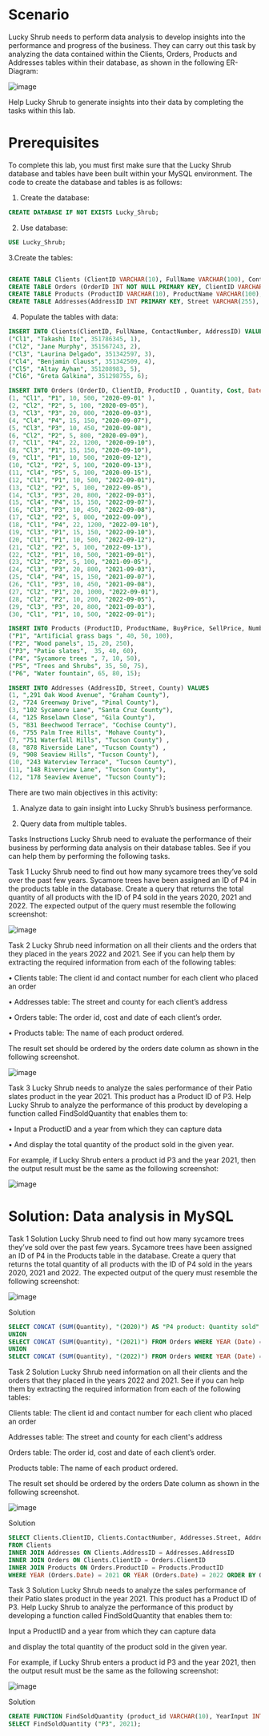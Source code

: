 # Scenario

Lucky Shrub needs to perform data analysis to develop insights into the performance and progress of the business. They can carry out this task by analyzing the data contained within the Clients, Orders, Products and Addresses tables within their database, as shown in the following ER-Diagram:

![image](https://github.com/janaom/Meta-Database-Engineer-Professional-Certificate/assets/83917694/3b181486-a913-4f9f-9365-b0ffc1150d72)


Help Lucky Shrub to generate insights into their data by completing the tasks within this lab.

# Prerequisites

To complete this lab, you must first make sure that the Lucky Shrub database and tables have been built within your MySQL environment. The code to create the database and tables is as follows:

1. Create the database:
```SQL 
CREATE DATABASE IF NOT EXISTS Lucky_Shrub;
```

2. Use database:  

```SQL 
USE Lucky_Shrub;
```
3.Create the tables:

```SQL 

CREATE TABLE Clients (ClientID VARCHAR(10), FullName VARCHAR(100), ContactNumber INT, AddressID INT);   
CREATE TABLE Orders (OrderID INT NOT NULL PRIMARY KEY, ClientID VARCHAR(10),  ProductID VARCHAR(10),  Quantity   INT, Cost DECIMAL(6,2), Date DATE); 
CREATE TABLE Products (ProductID VARCHAR(10), ProductName VARCHAR(100), BuyPrice DECIMAL(6,2), SellPrice DECIMAL(6,2), NumberOfItems INT); 
CREATE TABLE Addresses(AddressID INT PRIMARY KEY, Street VARCHAR(255), County VARCHAR(100)); 
```
4. Populate the tables with data: 

```SQL 
INSERT INTO Clients(ClientID, FullName, ContactNumber, AddressID) VALUES 
("Cl1", "Takashi Ito", 351786345, 1), 
("Cl2", "Jane Murphy", 351567243, 2), 
("Cl3", "Laurina Delgado", 351342597, 3), 
("Cl4", "Benjamin Clauss", 351342509, 4), 
("Cl5", "Altay Ayhan", 351208983, 5), 
("Cl6", "Greta Galkina", 351298755, 6); 
```

```SQL 
INSERT INTO Orders (OrderID, ClientID, ProductID , Quantity, Cost, Date) VALUES 
(1, "Cl1", "P1", 10, 500, "2020-09-01" ), 
(2, "Cl2", "P2", 5, 100, "2020-09-05"), 
(3, "Cl3", "P3", 20, 800, "2020-09-03"), 
(4, "Cl4", "P4", 15, 150, "2020-09-07"), 
(5, "Cl3", "P3", 10, 450, "2020-09-08"), 
(6, "Cl2", "P2", 5, 800, "2020-09-09"), 
(7, "Cl1", "P4", 22, 1200, "2020-09-10"), 
(8, "Cl3", "P1", 15, 150, "2020-09-10"), 
(9, "Cl1", "P1", 10, 500, "2020-09-12"), 
(10, "Cl2", "P2", 5, 100, "2020-09-13"), 
(11, "Cl4", "P5", 5, 100, "2020-09-15"),
(12, "Cl1", "P1", 10, 500, "2022-09-01"), 
(13, "Cl2", "P2", 5, 100, "2022-09-05"), 
(14, "Cl3", "P3", 20, 800, "2022-09-03"), 
(15, "Cl4", "P4", 15, 150, "2022-09-07"), 
(16, "Cl3", "P3", 10, 450, "2022-09-08"), 
(17, "Cl2", "P2", 5, 800, "2022-09-09"), 
(18, "Cl1", "P4", 22, 1200, "2022-09-10"), 
(19, "Cl3", "P1", 15, 150, "2022-09-10"), 
(20, "Cl1", "P1", 10, 500, "2022-09-12"), 
(21, "Cl2", "P2", 5, 100, "2022-09-13"),  
(22, "Cl2", "P1", 10, 500, "2021-09-01"), 
(23, "Cl2", "P2", 5, 100, "2021-09-05"), 
(24, "Cl3", "P3", 20, 800, "2021-09-03"), 
(25, "Cl4", "P4", 15, 150, "2021-09-07"), 
(26, "Cl1", "P3", 10, 450, "2021-09-08"), 
(27, "Cl2", "P1", 20, 1000, "2022-09-01"), 
(28, "Cl2", "P2", 10, 200, "2022-09-05"), 
(29, "Cl3", "P3", 20, 800, "2021-09-03"), 
(30, "Cl1", "P1", 10, 500, "2022-09-01"); 
```

```SQL 
INSERT INTO Products (ProductID, ProductName, BuyPrice, SellPrice, NumberOfItems) VALUES 
("P1", "Artificial grass bags ", 40, 50, 100), 
("P2", "Wood panels", 15, 20, 250), 
("P3", "Patio slates",  35, 40, 60), 
("P4", "Sycamore trees ", 7, 10, 50), 
("P5", "Trees and Shrubs", 35, 50, 75), 
("P6", "Water fountain", 65, 80, 15); 
```

```SQL 
INSERT INTO Addresses (AddressID, Street, County) VALUES 
(1, ",291 Oak Wood Avenue", "Graham County"), 
(2, "724 Greenway Drive", "Pinal County"), 
(3, "102 Sycamore Lane", "Santa Cruz County"), 
(4, "125 Roselawn Close", "Gila County"), 
(5, "831 Beechwood Terrace", "Cochise County"),
(6, "755 Palm Tree Hills", "Mohave County"), 
(7, "751 Waterfall Hills", "Tucson County") , 
(8, "878 Riverside Lane", "Tucson County") , 
(9, "908 Seaview Hills", "Tucson County"), 
(10, "243 Waterview Terrace", "Tucson County"), 
(11, "148 Riverview Lane", "Tucson County"),  
(12, "178 Seaview Avenue", "Tucson County");
```

There are two main objectives in this activity:
1. Analyze data to gain insight into Lucky Shrub’s business performance.

2. Query data from multiple tables.

Tasks Instructions
Lucky Shrub need to evaluate the performance of their business by performing data analysis on their database tables. See if you can help them by performing the following tasks.

Task 1
Lucky Shrub need to find out how many sycamore trees they’ve sold over the past few years. Sycamore trees have been assigned an ID of P4 in the products table in the database. Create a query that returns the total quantity of all products with the ID of P4 sold in the years 2020, 2021 and 2022. The expected output of the query must resemble the following screenshot:

![image](https://github.com/janaom/Meta-Database-Engineer-Professional-Certificate/assets/83917694/f7df23c8-abca-4c0f-bb06-e23aac8eda9d)


Task 2
Lucky Shrub need information on all their clients and the orders that they placed in the years 2022 and 2021. See if you can help them by extracting the required information from each of the following tables:

• Clients table: The client id and contact number for each client who placed an order

• Addresses table: The street and county for each client’s address

• Orders table: The order id, cost and date of each client’s order.

• Products table: The name of each product ordered.

The result set should be ordered by the orders date column as shown in the following screenshot.

![image](https://github.com/janaom/Meta-Database-Engineer-Professional-Certificate/assets/83917694/f22c7a75-0b9e-42e9-a614-9dac9337e4fa)


Task 3
Lucky Shrub needs to analyze the sales performance of their Patio slates product in the year 2021. This product has a Product ID of P3. Help Lucky Shrub to analyze the performance of this product by developing a function called FindSoldQuantity that enables them to:

• Input a ProductID and a year from which they can capture data

• And display the total quantity of the product sold in the given year.

For example, if Lucky Shrub enters a product id P3 and the year 2021, then the output result must be the same as the following screenshot:

![image](https://github.com/janaom/Meta-Database-Engineer-Professional-Certificate/assets/83917694/4f6804ee-c747-49d6-9def-a8d5f882acaa)


# Solution: Data analysis in MySQL

Task 1 Solution
Lucky Shrub need to find out how many sycamore trees they’ve sold over the past few years. Sycamore trees have been assigned an ID of P4 in the Products table in the database. Create a query that returns the total quantity of all products with the ID of P4 sold in the years 2020, 2021 and 2022. The expected output of the query must resemble the following screenshot:

![image](https://github.com/janaom/Meta-Database-Engineer-Professional-Certificate/assets/83917694/620851be-f8e8-4816-be39-afb0b739ac68)

Solution

```SQL
SELECT CONCAT (SUM(Quantity), "(2020)") AS "P4 product: Quantity sold" FROM Orders WHERE YEAR (Date) = 2020 AND ProductID = "P4"
UNION 
SELECT CONCAT (SUM(Quantity), "(2021)") FROM Orders WHERE YEAR (Date) = 2021 AND ProductID = "P4"
UNION 
SELECT CONCAT (SUM(Quantity), "(2022)") FROM Orders WHERE YEAR (Date) = 2022 AND ProductID = "P4";
```

Task 2 Solution
Lucky Shrub need information on all their clients and the orders that they placed in the years 2022 and 2021. See if you can help them by extracting the required information from each of the following tables:

Clients table: The client id and contact number for each client who placed an order

Addresses table: The street and county for each client's address

Orders table: The order id, cost and date of each client’s order.

Products table: The name of each product ordered.

The result set should be ordered by the orders Date column as shown in the following screenshot.

![image](https://github.com/janaom/Meta-Database-Engineer-Professional-Certificate/assets/83917694/12d6c347-7797-4974-8f14-404150fcb977)

Solution

```SQL
SELECT Clients.ClientID, Clients.ContactNumber, Addresses.Street, Addresses.County,  Orders.OrderID, Orders.ProductID, Products.ProductName, Orders.Cost, Orders.Date 
FROM Clients 
INNER JOIN Addresses ON Clients.AddressID = Addresses.AddressID 
INNER JOIN Orders ON Clients.ClientID = Orders.ClientID 
INNER JOIN Products ON Orders.ProductID = Products.ProductID 
WHERE YEAR (Orders.Date) = 2021 OR YEAR (Orders.Date) = 2022 ORDER BY Orders.Date;
```

Task 3 Solution
Lucky Shrub needs to analyze the sales performance of their Patio slates product in the year 2021. This product has a Product ID of P3. Help Lucky Shrub to analyze the performance of this product by developing a function called FindSoldQuantity that enables them to:

Input a ProductID and a year from which they can capture data

and display the total quantity of the product sold in the given year.

For example, if Lucky Shrub enters a product id P3 and the year 2021, then the output result must be the same as the following screenshot:

![image](https://github.com/janaom/Meta-Database-Engineer-Professional-Certificate/assets/83917694/543646df-de3e-4097-925c-550fa555bcce)

Solution
```SQL
CREATE FUNCTION FindSoldQuantity (product_id VARCHAR(10), YearInput INT) returns INT DETERMINISTIC RETURN (SELECT SUM(Quantity) FROM Orders WHERE ProductID = product_id AND YEAR (Date) = YearInput);
SELECT FindSoldQuantity ("P3", 2021);
```

